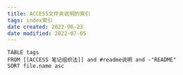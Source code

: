 ```yaml
---
title: ACCESS文件夹说明的索引
tags: index索引
date created: 2022-06-23
date modified: 2022-07-05
---
```


```dataview
TABLE tags
FROM [[ACCESS 笔记组织法]] and #readme说明 and -"README"
SORT file.name asc
```
